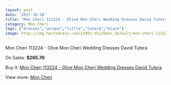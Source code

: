 ```yaml
---
layout: post
date: '2017-10-18'
title: "Mon Cheri 113224 - Olive Mon Cheri Wedding Dresses David Tutera"
category: Mon Cheri
tags: ["dresses","unique","little","tutera","black"]
image: http://img.hectodress.com/13991-thickbox_default/mon-cheri-113224-olive-mon-cheri-wedding-dresses-david-tutera.jpg
---
```

Mon Cheri 113224 - Olive Mon Cheri Wedding Dresses David Tutera

On Sales: **$265.76**
<a href="https://www.hectodress.com/mon-cheri/6801-mon-cheri-113224-olive-mon-cheri-wedding-dresses-david-tutera.html"><amp-img layout="responsive" width="600" height="600" src="//img.hectodress.com/13991-thickbox_default/mon-cheri-113224-olive-mon-cheri-wedding-dresses-david-tutera.jpg" alt="Mon Cheri 113224 - Olive Mon Cheri Wedding Dresses David Tutera 0" /></a>
<a href="https://www.hectodress.com/mon-cheri/6801-mon-cheri-113224-olive-mon-cheri-wedding-dresses-david-tutera.html"><amp-img layout="responsive" width="600" height="600" src="//img.hectodress.com/13992-thickbox_default/mon-cheri-113224-olive-mon-cheri-wedding-dresses-david-tutera.jpg" alt="Mon Cheri 113224 - Olive Mon Cheri Wedding Dresses David Tutera 1" /></a>

Buy it: [Mon Cheri 113224 - Olive Mon Cheri Wedding Dresses David Tutera](https://www.hectodress.com/mon-cheri/6801-mon-cheri-113224-olive-mon-cheri-wedding-dresses-david-tutera.html "Mon Cheri 113224 - Olive Mon Cheri Wedding Dresses David Tutera")

View more: [Mon Cheri](https://www.hectodress.com/118-mon-cheri "Mon Cheri")